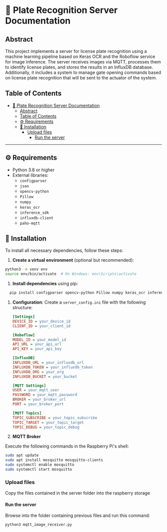 # 📄 Plate Recognition Server Documentation

## Abstract

This project implements a server for license plate recognition using a machine learning pipeline based on Keras OCR and the Roboflow service for image inference. The server receives images via MQTT, processes them to identify license plates, and stores the results in an InfluxDB database. Additionally, it includes a system to manage gate opening commands based on license plate recognition that will be sent to the actuator of the system.

## Table of Contents

- [📄 Plate Recognition Server Documentation](#-plate-recognition-server-documentation)
  - [Abstract](#abstract)
  - [Table of Contents](#table-of-contents)
  - [⚙️ Requirements](#️-requirements)
  - [🚀 Installation](#-installation)
    - [Upload files](#upload-files)
      - [Run the server](#run-the-server)

---

## ⚙️ Requirements

- Python 3.8 or higher
- External libraries:
  - `configparser`
  - `json`
  - `opencv-python`
  - `Pillow`
  - `numpy`
  - `keras_ocr`
  - `inference_sdk`
  - `influxdb-client`
  - `paho-mqtt`

## 🚀 Installation

To install all necessary dependencies, follow these steps:

1. **Create a virtual environment** (optional but recommended):

  ``` bash
  python3 -m venv env
  source env/bin/activate  # On Windows: env\Scripts\activate
  ```

1. **Install dependencies** using pip:

  ``` bash
    pip install configparser opencv-python Pillow numpy keras_ocr inference_sdk influxdb-client paho-mqtt
  ```

1. **Configuration**: Create a `server_config.ini` file with the following structure:

    ```ini
    [Settings]
    DEVICE_ID = your_device_id
    CLIENT_ID = your_client_id

    [Roboflow]
    MODEL_ID = your_model_id
    API_URL = your_api_url
    API_KEY = your_api_key

    [InfluxDB]
    INFLUXDB_URL = your_influxdb_url
    INFLUXDB_TOKEN = your_influxdb_token
    INFLUXDB_ORG = your_org
    INFLUXDB_BUCKET = your_bucket

    [MQTT Settings]
    USER = your_mqtt_user
    PASSWORD = your_mqtt_password
    BROKER = your_broker_url
    PORT = your_broker_port

    [MQTT Topics]
    TOPIC_SUBSCRIBE = your_topic_subscribe
    TOPIC_TARGET = your_topic_target
    TOPIC_DEBUG = your_topic_debug
    ```

1. **MQTT Broker**

Execute the following commands in the Raspberry Pi's shell:

```bash
sudo apt update
sudo apt install mosquitto mosquitto-clients
sudo systemctl enable mosquitto
sudo systemctl start mosquitto
```

### Upload files

Copy the files contained in the server folder into the raspberry storage

#### Run the server

Browse into the folder containing previous files and run this command:

``` bash
python3 mqtt_image_receiver.py
```
